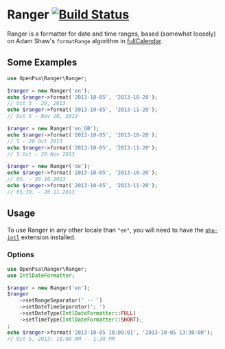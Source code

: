# Ranger [![Build Status](https://travis-ci.org/flack/ranger.svg?branch=master)](https://travis-ci.org/flack/ranger)
Ranger is a formatter for date and time ranges, based (somewhat loosely) on Adam Shaw's `formatRange` algorithm in [fullCalendar](https://github.com/fullcalendar/fullcalendar).

## Some Examples

```php
use OpenPsa\Ranger\Ranger;

$ranger = new Ranger('en');
echo $ranger->format('2013-10-05', '2013-10-20');
// Oct 5 - 20, 2013
echo $ranger->format('2013-10-05', '2013-11-20');
// Oct 5 - Nov 20, 2013

$ranger = new Ranger('en_GB');
echo $ranger->format('2013-10-05', '2013-10-20');
// 5 - 20 Oct 2013
echo $ranger->format('2013-10-05', '2013-11-20');
// 5 Oct - 20 Nov 2013

$ranger = new Ranger('de');
echo $ranger->format('2013-10-05', '2013-10-20');
// 05. - 20.10.2013
echo $ranger->format('2013-10-05', '2013-11-20');
// 05.10. - 20.11.2013
```

## Usage

To use Ranger in any other locale than `"en"`, you will need to have the [`php-intl`](http://php.net/manual/en/book.intl.php) extension installed.

### Options

```php
use OpenPsa\Ranger\Ranger;
use IntlDateFormatter;

$ranger = new Ranger('en');
$ranger
    ->setRangeSeparator(' -- ')
    ->setDateTimeSeparator('; ')
    ->setDateType(IntlDateFormatter::FULL)
    ->setTimeType(IntlDateFormatter::SHORT);
;
echo $ranger->format('2013-10-05 10:00:01', '2013-10-05 13:30:00');
// Oct 5, 2013: 10:00 AM -- 1:30 PM
```
